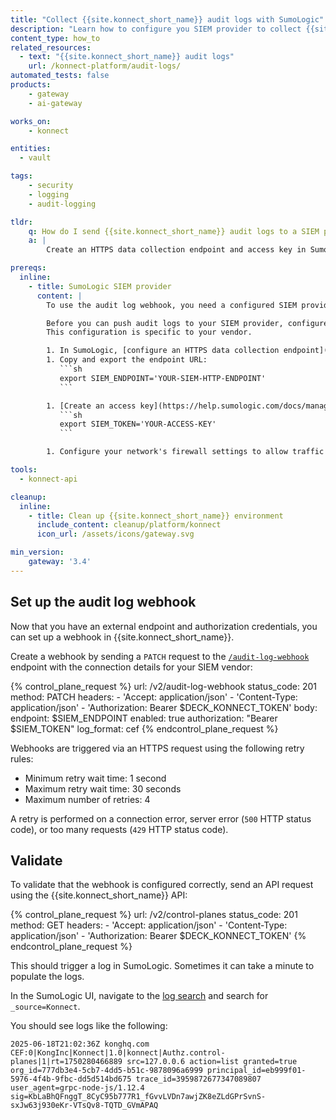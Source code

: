 ```yaml
---
title: "Collect {{site.konnect_short_name}} audit logs with SumoLogic"
description: "Learn how to configure you SIEM provider to collect {{site.konnect_short_name}} logs and configure a {{site.konnect_short_name}} audit log webhook."
content_type: how_to
related_resources:
  - text: "{{site.konnect_short_name}} audit logs"
    url: /konnect-platform/audit-logs/
automated_tests: false
products:
    - gateway
    - ai-gateway

works_on:
    - konnect

entities:
  - vault

tags:
    - security
    - logging
    - audit-logging

tldr:
    q: How do I send {{site.konnect_short_name}} audit logs to a SIEM provider like SumoLogic?
    a: |
        Create an HTTPS data collection endpoint and access key in SumoLogic and save their values. Configure the audit log webhook endpoint (`/v2/audit-log-webhook`) in {{site.konnect_short_name}} with the SumoLogic endpoint (`endpoint`), the access key (`authorization`), and set `log_format: cef` and `enabled: true`. 

prereqs:
  inline:
    - title: SumoLogic SIEM provider
      content: |
        To use the audit log webhook, you need a configured SIEM provider. In this tutorial, we'll use SumoLogic, but you can use any SIEM provider that supports the [ArcSight CEF Format](https://docs.centrify.com/Content/IntegrationContent/SIEM/arcsight-cef/arcsight-cef-format.htm) or raw JSON.

        Before you can push audit logs to your SIEM provider, configure the service to receive logs. 
        This configuration is specific to your vendor.

        1. In SumoLogic, [configure an HTTPS data collection endpoint](https://help.sumologic.com/docs/send-data/hosted-collectors/http-source/logs-metrics/#configure-an-httplogs-and-metrics-source) you can send CEF or raw JSON data logs to. {{site.konnect_short_name}} supports any HTTP authorization header type. 
        1. Copy and export the endpoint URL:
           ```sh
           export SIEM_ENDPOINT='YOUR-SIEM-HTTP-ENDPOINT'
           ```

        1. [Create an access key](https://help.sumologic.com/docs/manage/security/access-keys/#create-an-access-key) in SumoLogic. Export the access key as an environment variable:
           ```sh
           export SIEM_TOKEN='YOUR-ACCESS-KEY'
           ```

        1. Configure your network's firewall settings to allow traffic through the `8071` TCP or UDP port that {{site.konnect_short_name}} uses for audit logging. See the [Konnect ports and network requirements](/konnect-platform/network/).

tools:
  - konnect-api

cleanup:
  inline:
    - title: Clean up {{site.konnect_short_name}} environment
      include_content: cleanup/platform/konnect
      icon_url: /assets/icons/gateway.svg

min_version:
    gateway: '3.4'
---
```


## Set up the audit log webhook

Now that you have an external endpoint and authorization credentials, you can set up a webhook in {{site.konnect_short_name}}.

Create a webhook by sending a `PATCH` request to the [`/audit-log-webhook`](/api/konnect/audit-logs/v2/#/operations/update-audit-log-webhook) endpoint with the connection details for your SIEM vendor:

<!--vale off-->
{% control_plane_request %}
url: /v2/audit-log-webhook
status_code: 201
method: PATCH
headers:
    - 'Accept: application/json'
    - 'Content-Type: application/json'
    - 'Authorization: Bearer $DECK_KONNECT_TOKEN'
body:
    endpoint: $SIEM_ENDPOINT
    enabled: true
    authorization: "Bearer $SIEM_TOKEN"
    log_format: cef
{% endcontrol_plane_request %}
<!--vale on-->

Webhooks are triggered via an HTTPS request using the following retry rules:

- Minimum retry wait time: 1 second
- Maximum retry wait time: 30 seconds
- Maximum number of retries: 4

A retry is performed on a connection error, server error (`500` HTTP status code), or too many requests (`429` HTTP status code).

## Validate

To validate that the webhook is configured correctly, send an API request using the {{site.konnect_short_name}} API:

<!--vale off-->
{% control_plane_request %}
url: /v2/control-planes
status_code: 201
method: GET
headers:
    - 'Accept: application/json'
    - 'Content-Type: application/json'
    - 'Authorization: Bearer $DECK_KONNECT_TOKEN'
{% endcontrol_plane_request %}
<!--vale on-->

This should trigger a log in SumoLogic. Sometimes it can take a minute to populate the logs.

In the SumoLogic UI, navigate to the [log search](https://service.sumologic.com/log-search) and search for `_source=Konnect`. 

You should see logs like the following:

```cef
2025-06-18T21:02:36Z konghq.com CEF:0|KongInc|Konnect|1.0|konnect|Authz.control-planes|1|rt=1750280466889 src=127.0.0.6 action=list granted=true org_id=777db3e4-5cb7-4dd5-b51c-9878096a6999 principal_id=eb999f01-5976-4f4b-9fbc-dd5d514bd675 trace_id=3959872677347089807 user_agent=grpc-node-js/1.12.4 sig=KbLaBhQFnggT_8CyC95b777R1_fGvvLVDn7awjZK8eZLdGPrSvnS-sxJw63j930eKr-VTsQv8-TQTD_GVmAPAQ
```

